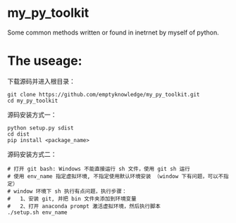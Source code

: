 # my_py_toolkit
 Some common methods written or found in inetrnet by myself of python.

# The useage:

下载源码并进入根目录：
```
git clone https://github.com/emptyknowledge/my_py_toolkit.git
cd my_py_toolkit
```

源码安装方式一：
```
python setup.py sdist
cd dist
pip install <package_name>
```
源码安装方式二：

```
# 打开 git bash: Windows 不能直接运行 sh 文件，使用 git sh 运行
# 使用 env_name 指定虚拟环境, 不指定使用默认环境安装 （window 下有问题，可以不指定）
# window 环境下 sh 执行有点问题，执行步骤：
#   1、安装 git, 并把 bin 文件夹添加到环境变量
#   2、打开 anaconda prompt 激活虚拟环境，然后执行脚本
./setup.sh env_name
```
